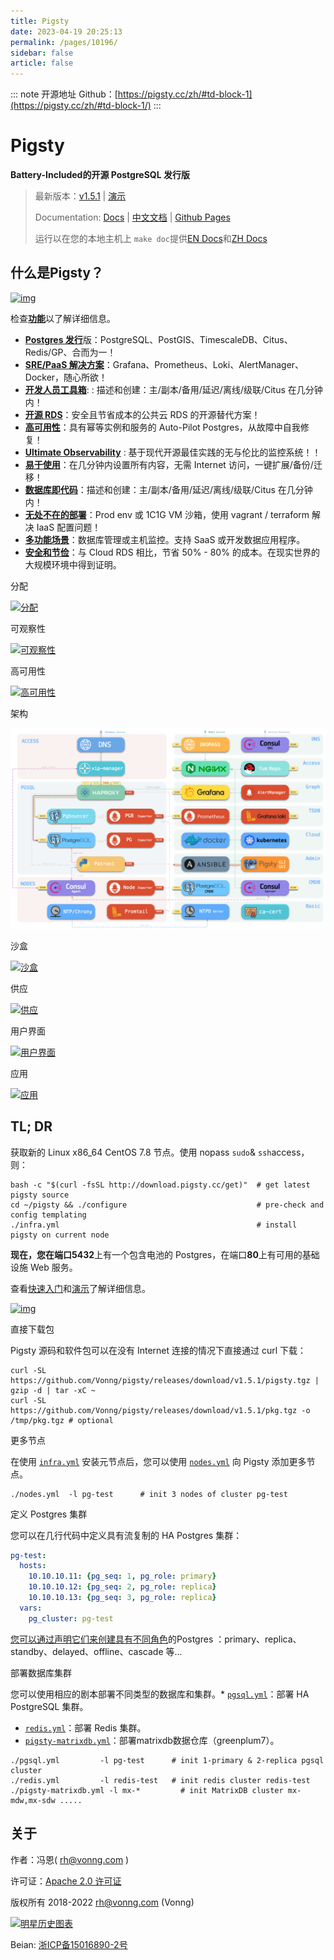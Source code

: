 ```yaml
---
title: Pigsty
date: 2023-04-19 20:25:13
permalink: /pages/10196/
sidebar: false
article: false
---
```

::: note 开源地址
Github：[https://pigsty.cc/zh/#td-block-1](https://pigsty.cc/zh/#td-block-1/)
:::
# Pigsty

**Battery-Included的开源 PostgreSQL 发行版**

> 最新版本：[v1.5.1](https://github.com/Vonng/pigsty/releases/tag/v1.5.1) | [演示](http://demo.pigsty.cc/)
>
> Documentation: [Docs](https://pigsty.cc/en/) | [中文文档](https://pigsty.cc/zh/) | [Github Pages](https://vonng.github.io/pigsty/#/)
>
> 运行以在您的本地主机上 `make doc`提供[EN Docs](https://github.com/Vonng/pigsty/blob/master/docs)和[ZH Docs](https://github.com/Vonng/pigsty/blob/master/docs/zh-cn)

## 什么是Pigsty？

[![img](https://github.com/Vonng/pigsty/raw/master/docs/_media/WHAT_EN.svg)](https://github.com/Vonng/pigsty/blob/master/docs/s-feature.md)

检查[**功能**](https://github.com/Vonng/pigsty/blob/master/docs/s-feature.md)以了解详细信息。

- [**Postgres 发行**](https://github.com/Vonng/pigsty/blob/master/docs/s-feature.md#PostgreSQL-Distribution)版：PostgreSQL、PostGIS、TimescaleDB、Citus、Redis/GP、合而为一！
- [**SRE/PaaS 解决方案**](https://github.com/Vonng/pigsty/blob/master/docs/s-feature.md#SRE-Solution)：Grafana、Prometheus、Loki、AlertManager、Docker，随心所欲！
- [**开发人员工具箱**](https://github.com/Vonng/pigsty/blob/master/docs/s-feature.md#Developer-Toolbox): : 描述和创建：主/副本/备用/延迟/离线/级联/Citus 在几分钟内！
- [**开源 RDS**](https://github.com/Vonng/pigsty/blob/master/docs/s-feature.md#open-source-rds)：安全且节省成本的公共云 RDS 的开源替代方案！
- [**高可用性**](https://github.com/Vonng/pigsty/blob/master/docs/s-feature.md#High-Availability)：具有幂等实例和服务的 Auto-Pilot Postgres，从故障中自我修复！
- [**Ultimate Observability**](https://github.com/Vonng/pigsty/blob/master/docs/s-feature.md#Ultimate-Observability) : 基于现代开源最佳实践的无与伦比的监控系统！！
- [**易于使用**](https://github.com/Vonng/pigsty/blob/master/docs/s-feature.md#Handy-Toolbox)：在几分钟内设置所有内容，无需 Internet 访问，一键扩展/备份/迁移！
- [**数据库即代码**](https://github.com/Vonng/pigsty/blob/master/docs/s-feature.md#Database-as-Code)：描述和创建：主/副本/备用/延迟/离线/级联/Citus 在几分钟内！
- [**无处不在的部署**](https://github.com/Vonng/pigsty/blob/master/docs/s-feature.md#Ubiquitous-Deployment)：Prod env 或 1C1G VM 沙箱，使用 vagrant / terraform 解决 IaaS 配置问题！
- [**多功能场景**](https://github.com/Vonng/pigsty/blob/master/docs/s-feature.md#Versatile-Scenario)：数据库管理或主机监控。支持 SaaS 或开发数据应用程序。
- [**安全和节俭**](https://github.com/Vonng/pigsty/blob/master/docs/s-feature.md#Safty-and-Thrifty)：与 Cloud RDS 相比，节省 50% - 80% 的成本。在现实世界的大规模环境中得到证明。

分配

[![分配](https://github.com/Vonng/pigsty/raw/master/docs/_media/DISTRIBUTION.gif)](https://github.com/Vonng/pigsty/blob/master/docs/c-infra.md#Overview)

可观察性

[![可观察性](https://github.com/Vonng/pigsty/raw/master/docs/_media/overview-monitor.jpg)](http://demo.pigsty.cc/)

高可用性

[![高可用性](https://github.com/Vonng/pigsty/raw/master/docs/_media/HA-PGSQL.svg)](https://github.com/Vonng/pigsty/blob/master/docs/c-pgsql.md#High-Availability)

架构

[![建筑学](https://github.com/Vonng/pigsty/raw/master/docs/_media/ARCH.gif)](https://github.com/Vonng/pigsty/blob/master/docs/c-arch.md)

沙盒

[![沙盒](https://github.com/Vonng/pigsty/raw/master/docs/_media/SANDBOX.gif)](https://github.com/Vonng/pigsty/blob/master/docs/d-sandbox.md)

供应

[![供应](https://github.com/Vonng/pigsty/raw/master/docs/_media/PROVISION.gif)](https://github.com/Vonng/pigsty/blob/master/docs/d-deploy.md)

用户界面

[![用户界面](https://github.com/Vonng/pigsty/raw/master/docs/_media/interface.jpg)](https://github.com/Vonng/pigsty/blob/master/docs/s-install.md)

应用

[![应用](https://github.com/Vonng/pigsty/raw/master/docs/_media/overview-covid.jpg)](https://github.com/Vonng/pigsty/blob/master/docs/t-application.md)

## TL; DR

获取新的 Linux x86_64 CentOS 7.8 节点。使用 nopass `sudo`& `ssh`access，则：

```shell
bash -c "$(curl -fsSL http://download.pigsty.cc/get)"  # get latest pigsty source
cd ~/pigsty && ./configure                             # pre-check and config templating 
./infra.yml                                            # install pigsty on current node
```

**现在，您在端口5432**上有一个包含电池的 Postgres，在端口**80**上有可用的基础设施 Web 服务。

查看[快速入门](https://github.com/Vonng/pigsty/blob/master/s-install.md)和[演示](http://demo.pigsty.cc/)了解详细信息。

[![img](https://github.com/Vonng/pigsty/raw/master/docs/_media/HOW_EN.svg)](https://github.com/Vonng/pigsty/blob/master/docs/_media/HOW_EN.svg)

直接下载包

Pigsty 源码和软件包可以在没有 Internet 连接的情况下直接通过 curl 下载：

```shell
curl -SL https://github.com/Vonng/pigsty/releases/download/v1.5.1/pigsty.tgz | gzip -d | tar -xC ~
curl -SL https://github.com/Vonng/pigsty/releases/download/v1.5.1/pkg.tgz -o /tmp/pkg.tgz # optional
```

更多节点

在使用 [`infra.yml`](p-infra.md#infra) 安装元节点后，您可以使用 [`nodes.yml`](p-nodes.md#nodes) 向 Pigsty 添加更多节点。

```shell
./nodes.yml  -l pg-test      # init 3 nodes of cluster pg-test
```

定义 Postgres 集群

您可以在几行代码中定义具有流复制的 HA Postgres 集群：

```yaml
pg-test:
  hosts:
    10.10.10.11: {pg_seq: 1, pg_role: primary} 
    10.10.10.12: {pg_seq: 2, pg_role: replica}
    10.10.10.13: {pg_seq: 3, pg_role: replica}
  vars: 
    pg_cluster: pg-test
```

[您可以通过声明它们来创建具有不同角色](https://github.com/Vonng/pigsty/blob/master/d-pgsql.md)的Postgres ：primary、replica、standby、delayed、offline、cascade 等...

部署数据库集群

您可以使用相应的剧本部署不同类型的数据库和集群。* [`pgsql.yml`](https://github.com/Vonng/pigsty/blob/master/p-pgsql.md#pgsql)：部署 HA PostgreSQL 集群。

- [`redis.yml`](https://github.com/Vonng/pigsty/blob/master/p-redis.md#redis)：部署 Redis 集群。
- [`pigsty-matrixdb.yml`](https://github.com/Vonng/pigsty/blob/master/p-pgsql.md#pgsql-matrix)：部署matrixdb数据仓库（greenplum7）。

```shell
./pgsql.yml         -l pg-test      # init 1-primary & 2-replica pgsql cluster
./redis.yml         -l redis-test   # init redis cluster redis-test
./pigsty-matrixdb.yml -l mx-*         # init MatrixDB cluster mx-mdw,mx-sdw .....
```

## 关于

作者：冯恩( [rh@vonng.com](https://vonng.com/en) )

许可证：[Apache 2.0 许可证](https://github.com/Vonng/pigsty/blob/master/LICENSE)

版权所有 2018-2022 [rh@vonng.com](mailto:rh@vonng.com) (Vonng)

[![明星历史图表](https://camo.githubusercontent.com/90735dba9912deb69ae3c7694bfa1bf5aea78ef742d25b3393d3931ee87313ec/68747470733a2f2f6170692e737461722d686973746f72792e636f6d2f7376673f7265706f733d566f6e6e672f70696773747926747970653d44617465)](https://star-history.com/#Vonng/pigsty&Date)

Beian: [浙ICP备15016890-2号](https://beian.miit.gov.cn/)